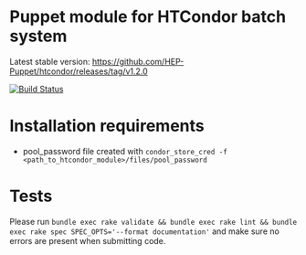 Puppet module for HTCondor batch system
=========================================
Latest stable version: https://github.com/HEP-Puppet/htcondor/releases/tag/v1.2.0

[![Build Status](https://travis-ci.org/HEP-Puppet/htcondor.svg?branch=master)](https://travis-ci.org/HEP-Puppet/htcondor)

Installation requirements
=========================================
- pool_password file created with ```condor_store_cred -f <path_to_htcondor_module>/files/pool_password```

Tests
=========================================
Please run
```bundle exec rake validate && bundle exec rake lint && bundle exec rake spec SPEC_OPTS='--format documentation'```
and make sure no errors are present when submitting code.


